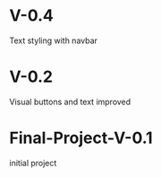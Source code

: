 # V-0.4
Text styling with navbar

# V-0.2
Visual buttons and text improved

# Final-Project-V-0.1
initial project
